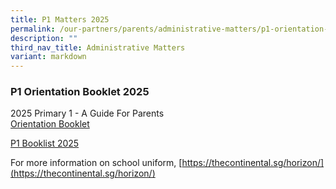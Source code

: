 ```yaml
---
title: P1 Matters 2025
permalink: /our-partners/parents/administrative-matters/p1-orientation-booklet-2024/
description: ""
third_nav_title: Administrative Matters
variant: markdown
---
```

### **P1 Orientation Booklet 2025**
2025 Primary 1 - A Guide For Parents<br>
[Orientation Booklet](/files/P1_Orientation_Booklet_2025_compressed.pdf)

[P1 Booklist 2025](/files/Horizon_Booklist_2025_Primary_1.pdf)

For more information on school uniform, 
[https://thecontinental.sg/horizon/](https://thecontinental.sg/horizon/)